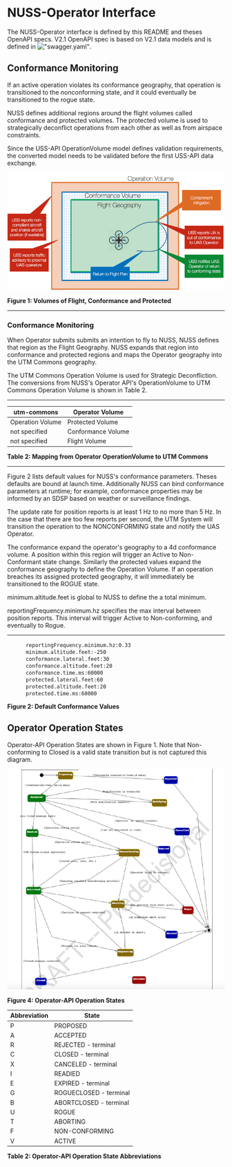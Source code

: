 # NUSS-Operator Interface

The NUSS-Operator interface is defined by this README and theses OpenAPI specs. V2.1 OpenAPI spec is based on V2.1 data models and is defined in !["swagger.yaml"](swagger.yaml  "v2.1").  


## Conformance Monitoring
If an active operation violates its conformance geography, that operation is transitioned to the nonconforming state, and it could eventually be transitioned to
the rogue state.

NUSS defines additional regions around the flight volumes called conformance and protected volumes. The protected volume is used to strategically deconflict operations from each other as well as from airspace constraints.

Since the USS-API OperationVolume model defines validation requirements, the converted model needs to be validated before the first USS-API data exchange.

![alt text](images/conformance-regions.png  "geometries")

**Figure 1: Volumes of Flight, Conformance and Protected**

---


### Conformance Monitoring

When Operator submits submits an intention to fly to NUSS, NUSS defines that region as the Flight Geography.  NUSS expands that region into conformance and protected regions and maps the Operator geography into the UTM Commons geography.

The UTM Commons Operation Volume is used for Strategic Deconfliction.  The conversions from NUSS's Operator API's OperationVolume to UTM Commons Operation Volume is shown in Table 2.

---
utm-commons | Operator Volume
------------ | -------------
Operation Volume   | Protected Volume
not specified   | Conformance Volume
not specified   | Flight Volume

**Table 2: Mapping from Operator OperationVolume to UTM Commons**

---

Figure 2 lists default values for NUSS's conformance parameters. Theses defaults are bound at launch time. Additionally NUSS can bind conformance parameters at runtime; for example, conformance properties may be informed by an SDSP based on weather or surveillance findings.

The update rate for position reports is at least 1 Hz to no more than 5 Hz. In the case that there are too few reports per second, the UTM System will transition the operation to the NONCONFORMING state and notify the UAS Operator.

The conformance expand the operator's geography to a 4d conformance volume.  A position within this region will trigger an Active to Non-Conformant state change. Similarly the protected values expand the conformance geography to define the Operation Volume. If an operation breaches its assigned protected geography, it will immediately be transitioned to the ROGUE state.

minimum.altitude.feet is global to NUSS to define the a total minimum.

reportingFrequency.minimum.hz specifies the max interval between position reports. This interval will trigger Active to Non-conforming, and eventually to Rogue.

---


          reportingFrequency.minimum.hz:0.33
          minimum.altitude.feet:-250
          conformance.lateral.feet:30
          conformance.altitude.feet:20
          conformance.time.ms:60000
          protected.lateral.feet:60
          protected.altitude.feet:20
          protected.time.ms:60000

**Figure 2: Default Conformance Values**


## Operator Operation States

Operator-API Operation States are shown in Figure 1.  Note that Non-conforming to Closed is a valid state transition but is not captured this diagram.


![alt text](images/state-v2-1.png "TCL4 FSM")

**Figure 4: Operator-API Operation States**


Abbreviation | State
------------ | -------------
 P  | PROPOSED
 A  |  ACCEPTED
 R  | REJECTED - terminal
 C   | CLOSED  - terminal
 X   | CANCELED  - terminal
 I   | READIED
 E   | EXPIRED  - terminal
 G   | ROGUECLOSED  - terminal
 B   | ABORTCLOSED - terminal
 U  | ROGUE
 T  | ABORTING
 F  | NON-CONFORMING
 V  | ACTIVE

 **Table 2: Operator-API Operation State Abbreviations**
